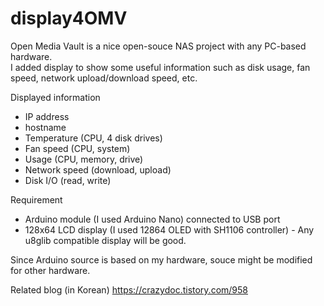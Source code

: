 # display4OMV

Open Media Vault is a nice open-souce NAS project with any PC-based hardware.<br>
I added display to show some useful information such as disk usage, fan speed, network upload/download speed, etc.

Displayed information
- IP address
- hostname
- Temperature (CPU, 4 disk drives)
- Fan speed (CPU, system)
- Usage (CPU, memory, drive)
- Network speed (download, upload)
- Disk I/O (read, write)

Requirement
- Arduino module (I used Arduino Nano) connected to USB port
- 128x64 LCD display (I used 12864 OLED with SH1106 controller) - Any u8glib compatible display will be good.

Since Arduino source is based on my hardware, souce might be modified for other hardware.

Related blog (in Korean) https://crazydoc.tistory.com/958

